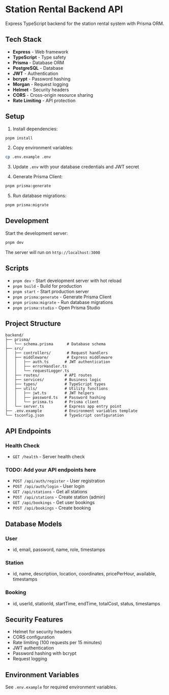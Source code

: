 # Station Rental Backend API

Express TypeScript backend for the station rental system with Prisma ORM.

## Tech Stack

- **Express** - Web framework
- **TypeScript** - Type safety
- **Prisma** - Database ORM
- **PostgreSQL** - Database
- **JWT** - Authentication
- **bcrypt** - Password hashing
- **Morgan** - Request logging
- **Helmet** - Security headers
- **CORS** - Cross-origin resource sharing
- **Rate Limiting** - API protection

## Setup

1. Install dependencies:
```bash
pnpm install
```

2. Copy environment variables:
```bash
cp .env.example .env
```

3. Update `.env` with your database credentials and JWT secret

4. Generate Prisma Client:
```bash
pnpm prisma:generate
```

5. Run database migrations:
```bash
pnpm prisma:migrate
```

## Development

Start the development server:
```bash
pnpm dev
```

The server will run on `http://localhost:3000`

## Scripts

- `pnpm dev` - Start development server with hot reload
- `pnpm build` - Build for production
- `pnpm start` - Start production server
- `pnpm prisma:generate` - Generate Prisma Client
- `pnpm prisma:migrate` - Run database migrations
- `pnpm prisma:studio` - Open Prisma Studio

## Project Structure

```
backend/
├── prisma/
│   └── schema.prisma      # Database schema
├── src/
│   ├── controllers/       # Request handlers
│   ├── middleware/        # Express middleware
│   │   ├── auth.ts       # JWT authentication
│   │   ├── errorHandler.ts
│   │   └── requestLogger.ts
│   ├── routes/           # API routes
│   ├── services/         # Business logic
│   ├── types/            # TypeScript types
│   ├── utils/            # Utility functions
│   │   ├── jwt.ts        # JWT helpers
│   │   ├── password.ts   # Password hashing
│   │   └── prisma.ts     # Prisma client
│   └── server.ts         # Express app entry point
├── .env.example          # Environment variables template
└── tsconfig.json         # TypeScript configuration
```

## API Endpoints

### Health Check
- `GET /health` - Server health check

### TODO: Add your API endpoints here
- `POST /api/auth/register` - User registration
- `POST /api/auth/login` - User login
- `GET /api/stations` - Get all stations
- `POST /api/stations` - Create station (admin)
- `GET /api/bookings` - Get user bookings
- `POST /api/bookings` - Create booking

## Database Models

### User
- id, email, password, name, role, timestamps

### Station
- id, name, description, location, coordinates, pricePerHour, available, timestamps

### Booking
- id, userId, stationId, startTime, endTime, totalCost, status, timestamps

## Security Features

- Helmet for security headers
- CORS configuration
- Rate limiting (100 requests per 15 minutes)
- JWT authentication
- Password hashing with bcrypt
- Request logging

## Environment Variables

See `.env.example` for required environment variables.
